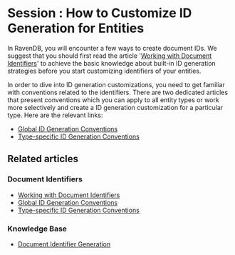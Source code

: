 # Session : How to Customize ID Generation for Entities

In RavenDB, you will encounter a few ways to create document IDs. We suggest that you should first read the article '[Working with Document Identifiers](../../../client-api/document-identifiers/working-with-document-identifiers)' to achieve the basic knowledge about built-in ID generation strategies before you start customizing identifiers of your entities.

In order to dive into ID generation customizations, you need to get familiar with conventions related to the identifiers. There are two dedicated articles that present conventions which you can apply to all entity types or work more selectively and create a ID generation customization for a particular type. Here are the relevant links:

* [Global ID Generation Conventions](../../../client-api/configuration/identifier-generation/global)
* [Type-specific ID Generation Conventions](../../../client-api/configuration/identifier-generation/type-specific)

## Related articles

### Document Identifiers

- [Working with Document Identifiers](../../../client-api/document-identifiers/working-with-document-identifiers)
- [Global ID Generation Conventions](../../../client-api/configuration/identifier-generation/global)
- [Type-specific ID Generation Conventions](../../../client-api/configuration/identifier-generation/type-specific)

### Knowledge Base

- [Document Identifier Generation](../../../server/kb/document-identifier-generation)
